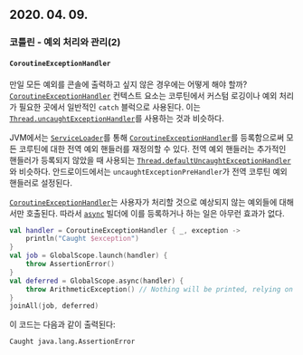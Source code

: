 ## 2020. 04. 09.

### 코틀린 - 예외 처리와 관리(2)

#### `CoroutineExceptionHandler`

만일 모든 예외를 콘솔에 출력하고 싶지 않은 경우에는 어떻게 해야 할까? [`CoroutineExceptionHandler`][kt-coroutine-coroutine-exception-handler] 컨텍스트 요소는 코루틴에서 커스텀 로깅이나 예외 처리가 필요한 곳에서 일반적인 `catch` 블럭으로 사용된다. 이는 [`Thread.uncaughtExceptionHandler`][java-thread-uncaught-exception-handler]를 사용하는 것과 비슷하다.

JVM에서는 [`ServiceLoader`][java-service-loader]를 통해 [`CoroutineExceptionHandler`][kt-coroutine-coroutine-exception-handler]를 등록함으로써 모든 코루틴에 대한 전역 예외 핸들러를 재정의할 수 있다. 전역 예외 핸들러는 추가적인 핸들러가 등록되지 않았을 때 사용되는 [`Thread.defaultUncaughtExceptionHandler`][java-thread-default-uncaught-exception-handler]와 비슷하다. 안드로이드에서는 `uncaughtExceptionPreHandler`가 전역 코루틴 예외 핸들러로 설정된다.

[`CoroutineExceptionHandler`][kt-coroutine-coroutine-exception-handler]는 사용자가 처리할 것으로 예상되지 않는 예외들에 대해서만 호출된다. 따라서 [`async`][kt-coroutine-async] 빌더에 이를 등록하거나 하는 일은 아무런 효과가 없다.

```kotlin
val handler = CoroutineExceptionHandler { _, exception -> 
    println("Caught $exception") 
}
val job = GlobalScope.launch(handler) {
    throw AssertionError()
}
val deferred = GlobalScope.async(handler) {
    throw ArithmeticException() // Nothing will be printed, relying on user to call deferred.await()
}
joinAll(job, deferred)
```

이 코드는 다음과 같이 출력된다:

```
Caught java.lang.AssertionError
```



[kt-coroutine-coroutine-exception-handler]: https://kotlin.github.io/kotlinx.coroutines/kotlinx-coroutines-core/kotlinx.coroutines/-coroutine-exception-handler/index.html
[java-thread-uncaught-exception-handler]: https://docs.oracle.com/javase/8/docs/api/java/lang/Thread.html#setUncaughtExceptionHandler(java.lang.Thread.UncaughtExceptionHandler)
[java-service-loader]: https://docs.oracle.com/javase/8/docs/api/java/util/ServiceLoader.html
[java-thread-default-uncaught-exception-handler]: https://docs.oracle.com/javase/8/docs/api/java/lang/Thread.html#setDefaultUncaughtExceptionHandler(java.lang.Thread.UncaughtExceptionHandler)
[kt-coroutine-async]: https://kotlin.github.io/kotlinx.coroutines/kotlinx-coroutines-core/kotlinx.coroutines/async.html